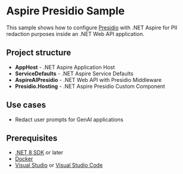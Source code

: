 # Aspire Presidio Sample

This sample shows how to configure [Presidio](https://microsoft.github.io/presidio/) with .NET Aspire for PII redaction purposes inside an .NET Web API application.

## Project structure

- **AppHost** - .NET Aspire Application Host
- **ServiceDefaults** - .NET Aspire Service Defaults
- **AspireAIPresidio** - .NET Web API with Presidio Middleware
- **Presidio.Hosting** - .NET Aspire Presidio Custom Component

## Use cases

- Redact user prompts for GenAI applications

## Prerequisites

- [.NET 8 SDK](https://dotnet.microsoft.com/en-us/download/dotnet/8.0) or later
- [Docker](https://docs.docker.com/desktop/)
- [Visual Studio](https://visualstudio.microsoft.com/downloads/) or [Visual Studio Code](https://code.visualstudio.com/download)